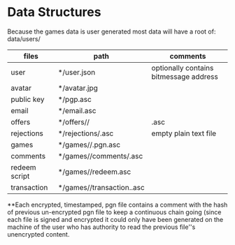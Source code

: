 # Data Structures

Because the games data is user generated most data will have a root of:
data/users/

| files         | path                     | comments                               |
| -----         | ----                     | --------                               |
| user          | */user.json              | optionally contains bitmessage address |
| avatar        | */avatar.jpg             |                                        |
| public key    | */pgp.asc                |                                        |
| email         | */email.asc              |                                        |
| offers        | */offers/<user>/<uuid>   | <uuid>.asc                             |
| rejections    | */rejections/<uuid>.asc  | empty plain text file                  |
| games         | */games/<uuid>/<timestamp>.pgn.asc  |                             |
| comments      | */games/<uuid>/comments/<timestamp>.asc |                         |
| redeem script | */games/<uuid>/redeem.asc|                                        |
| transaction   | */games/<uuid>/transaction.<timestamp>.asc |                      |
 


**Each encrypted, timestamped, pgn file contains a comment with the hash of previous un-encrypted pgn file to keep a continuous chain going (since each file is signed and encrypted it could only have been generated on the machine of the user who has authority to read the previous file''s unencrypted content.


